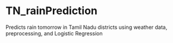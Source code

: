# TN_rainPrediction
Predicts rain tomorrow in Tamil Nadu districts using weather data, preprocessing, and Logistic Regression
